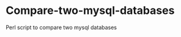 Compare-two-mysql-databases
===========================

Perl script to compare two mysql databases

